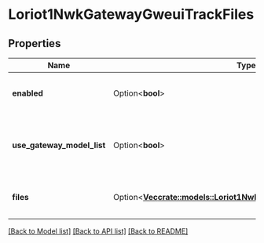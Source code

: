 # Loriot1NwkGatewayGweuiTrackFiles

## Properties

Name | Type | Description | Notes
------------ | ------------- | ------------- | -------------
**enabled** | Option<**bool**> | Enable track gateway files | [optional]
**use_gateway_model_list** | Option<**bool**> | Enable to track default files declared in gateway model | [optional]
**files** | Option<[**Vec<crate::models::Loriot1NwkGatewayGweuiTrackFilesFiles>**](_1_nwk_gateway__gweui__trackFiles_files.md)> | Custom list of files to track in the gateway | [optional]

[[Back to Model list]](../README.md#documentation-for-models) [[Back to API list]](../README.md#documentation-for-api-endpoints) [[Back to README]](../README.md)


